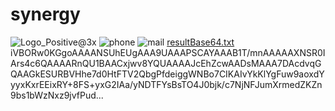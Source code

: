 # synergy
![Logo_Positive@3x](https://user-images.githubusercontent.com/105946669/171841262-244541f3-a9d9-4fbe-ad36-ee6f6e3241d2.png)
![phone](https://user-images.githubusercontent.com/105946669/171847227-78bf624d-ad3b-4607-a4c7-aa290fec6396.svg)
![mail](https://user-images.githubusercontent.com/105946669/171847570-bb337f8a-0fed-4b7e-a4f2-627c9c9f4b06.svg)
[resultBase64.txt](https://github.com/MikaNvj/synergy/files/8832547/resultBase64.txt)
iVBORw0KGgoAAAANSUhEUgAAA9UAAAPSCAYAAAB1T/mnAAAAAXNSR0IArs4c6QAAAARnQU1BAACxjwv8YQUAAAAJcEhZcwAADsMAAA7DAcdvqGQAAGkESURBVHhe7d0HtFTV2QbgPfdeiggWNBo7CIKAIvYkKlYgFuw9aoxdYyyxKxrEEixRY+8FS+yxG2IAa/yNDTFYsBsTO4J0bjk/c7NjNFJumXrmedZKZn9bs1bWzNxz9jvfPud...
